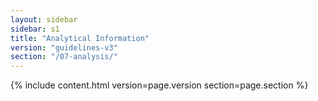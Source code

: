 ```yaml
---
layout: sidebar
sidebar: s1
title: "Analytical Information"
version: "guidelines-v3"
section: "/07-analysis/"
---
```

{% include content.html version=page.version section=page.section %}